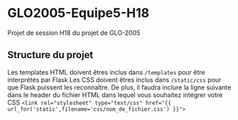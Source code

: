 # GLO2005-Equipe5-H18
Projet de session H18 du projet de GLO-2005

## Structure du projet

Les templates HTML doivent êtres inclus dans `/templates` pour être interprétés par Flask 
Les CSS doivent êtres inclus dans `/static/css` pour que Flask puissent les reconnaître.
De plus, il faudra inclure la ligne suivante dans le header du fichier HTML dans lequel vous souhaitez intégrer votre CSS `<link rel="stylesheet" type="text/css" href="{{ url_for('static',filename='css/nom_de_fichier.css') }}">`
